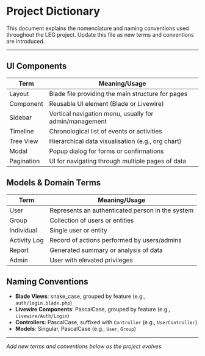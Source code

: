 # Project Dictionary

This document explains the nomenclature and naming conventions used throughout the LEG project. Update this file as new terms and conventions are introduced.

---

## UI Components

| Term                | Meaning/Usage                                              |
|---------------------|-----------------------------------------------------------|
| Layout              | Blade file providing the main structure for pages          |
| Component           | Reusable UI element (Blade or Livewire)                   |
| Sidebar             | Vertical navigation menu, usually for admin/management    |
| Timeline            | Chronological list of events or activities                |
| Tree View           | Hierarchical data visualisation (e.g., org chart)         |
| Modal               | Popup dialog for forms or confirmations                   |
| Pagination          | UI for navigating through multiple pages of data          |

## Models & Domain Terms

| Term                | Meaning/Usage                                              |
|---------------------|-----------------------------------------------------------|
| User                | Represents an authenticated person in the system          |
| Group               | Collection of users or entities                           |
| Individual          | Single user or entity                                     |
| Activity Log        | Record of actions performed by users/admins               |
| Report              | Generated summary or analysis of data                     |
| Admin               | User with elevated privileges                             |

## Naming Conventions

- **Blade Views**: snake_case, grouped by feature (e.g., `auth/login.blade.php`)
- **Livewire Components**: PascalCase, grouped by feature (e.g., `Livewire/Auth/Login`)
- **Controllers**: PascalCase, suffixed with `Controller` (e.g., `UserController`)
- **Models**: Singular, PascalCase (e.g., `User`, `Group`)

---

_Add new terms and conventions below as the project evolves._ 